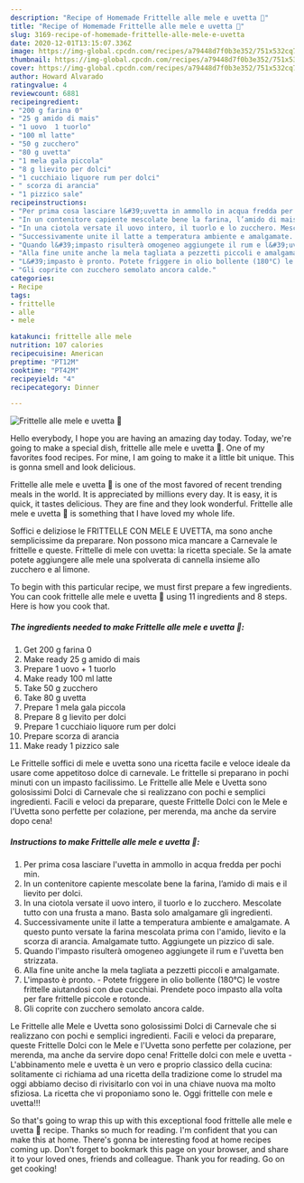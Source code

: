 ```yaml
---
description: "Recipe of Homemade Frittelle alle mele e uvetta 🎉"
title: "Recipe of Homemade Frittelle alle mele e uvetta 🎉"
slug: 3169-recipe-of-homemade-frittelle-alle-mele-e-uvetta
date: 2020-12-01T13:15:07.336Z
image: https://img-global.cpcdn.com/recipes/a79448d7f0b3e352/751x532cq70/frittelle-alle-mele-e-uvetta-🎉-recipe-main-photo.jpg
thumbnail: https://img-global.cpcdn.com/recipes/a79448d7f0b3e352/751x532cq70/frittelle-alle-mele-e-uvetta-🎉-recipe-main-photo.jpg
cover: https://img-global.cpcdn.com/recipes/a79448d7f0b3e352/751x532cq70/frittelle-alle-mele-e-uvetta-🎉-recipe-main-photo.jpg
author: Howard Alvarado
ratingvalue: 4
reviewcount: 6881
recipeingredient:
- "200 g farina 0"
- "25 g amido di mais"
- "1 uovo  1 tuorlo"
- "100 ml latte"
- "50 g zucchero"
- "80 g uvetta"
- "1 mela gala piccola"
- "8 g lievito per dolci"
- "1 cucchiaio liquore rum per dolci"
- " scorza di arancia"
- "1 pizzico sale"
recipeinstructions:
- "Per prima cosa lasciare l&#39;uvetta in ammollo in acqua fredda per pochi min."
- "In un contenitore capiente mescolate bene la farina, l’amido di mais e il lievito per dolci."
- "In una ciotola versate il uovo intero, il tuorlo e lo zucchero. Mescolate tutto con una frusta a mano. Basta solo amalgamare gli ingredienti."
- "Successivamente unite il latte a temperatura ambiente e amalgamate. A questo punto versate la farina mescolata prima con l&#39;amido, lievito e la scorza di arancia. Amalgamate tutto. Aggiungete un pizzico di sale."
- "Quando l&#39;impasto risulterà omogeneo aggiungete il rum e l&#39;uvetta ben strizzata."
- "Alla fine unite anche la mela tagliata a pezzetti piccoli e amalgamate."
- "L&#39;impasto è pronto. Potete friggere in olio bollente (180°C) le vostre frittelle aiutandosi con due cucchiai. Prendete poco impasto alla volta per fare frittelle piccole e rotonde."
- "Gli coprite con zucchero semolato ancora calde."
categories:
- Recipe
tags:
- frittelle
- alle
- mele

katakunci: frittelle alle mele 
nutrition: 107 calories
recipecuisine: American
preptime: "PT12M"
cooktime: "PT42M"
recipeyield: "4"
recipecategory: Dinner

---
```



![Frittelle alle mele e uvetta 🎉](https://img-global.cpcdn.com/recipes/a79448d7f0b3e352/751x532cq70/frittelle-alle-mele-e-uvetta-🎉-recipe-main-photo.jpg)

Hello everybody, I hope you are having an amazing day today. Today, we're going to make a special dish, frittelle alle mele e uvetta 🎉. One of my favorites food recipes. For mine, I am going to make it a little bit unique. This is gonna smell and look delicious.

Frittelle alle mele e uvetta 🎉 is one of the most favored of recent trending meals in the world. It is appreciated by millions every day. It is easy, it is quick, it tastes delicious. They are fine and they look wonderful. Frittelle alle mele e uvetta 🎉 is something that I have loved my whole life.

Soffici e deliziose le FRITTELLE CON MELE E UVETTA, ma sono anche semplicissime da preparare. Non possono mica mancare a Carnevale le frittelle e queste. Frittelle di mele con uvetta: la ricetta speciale. Se la amate potete aggiungere alle mele una spolverata di cannella insieme allo zucchero e al limone.


To begin with this particular recipe, we must first prepare a few ingredients. You can cook frittelle alle mele e uvetta 🎉 using 11 ingredients and 8 steps. Here is how you cook that.

<!--inarticleads1-->

##### The ingredients needed to make Frittelle alle mele e uvetta 🎉:

1. Get 200 g farina 0
1. Make ready 25 g amido di mais
1. Prepare 1 uovo + 1 tuorlo
1. Make ready 100 ml latte
1. Take 50 g zucchero
1. Take 80 g uvetta
1. Prepare 1 mela gala piccola
1. Prepare 8 g lievito per dolci
1. Prepare 1 cucchiaio liquore rum per dolci
1. Prepare  scorza di arancia
1. Make ready 1 pizzico sale


Le Frittelle soffici di mele e uvetta sono una ricetta facile e veloce ideale da usare come appetitoso dolce di carnevale. Le frittelle si preparano in pochi minuti con un impasto facilissimo. Le Frittelle alle Mele e Uvetta sono golosissimi Dolci di Carnevale che si realizzano con pochi e semplici ingredienti. Facili e veloci da preparare, queste Frittelle Dolci con le Mele e l&#39;Uvetta sono perfette per colazione, per merenda, ma anche da servire dopo cena! 

<!--inarticleads2-->

##### Instructions to make Frittelle alle mele e uvetta 🎉:

1. Per prima cosa lasciare l&#39;uvetta in ammollo in acqua fredda per pochi min.
1. In un contenitore capiente mescolate bene la farina, l’amido di mais e il lievito per dolci.
1. In una ciotola versate il uovo intero, il tuorlo e lo zucchero. Mescolate tutto con una frusta a mano. Basta solo amalgamare gli ingredienti.
1. Successivamente unite il latte a temperatura ambiente e amalgamate. A questo punto versate la farina mescolata prima con l&#39;amido, lievito e la scorza di arancia. Amalgamate tutto. Aggiungete un pizzico di sale.
1. Quando l&#39;impasto risulterà omogeneo aggiungete il rum e l&#39;uvetta ben strizzata.
1. Alla fine unite anche la mela tagliata a pezzetti piccoli e amalgamate.
1. L&#39;impasto è pronto. - Potete friggere in olio bollente (180°C) le vostre frittelle aiutandosi con due cucchiai. Prendete poco impasto alla volta per fare frittelle piccole e rotonde.
1. Gli coprite con zucchero semolato ancora calde.


Le Frittelle alle Mele e Uvetta sono golosissimi Dolci di Carnevale che si realizzano con pochi e semplici ingredienti. Facili e veloci da preparare, queste Frittelle Dolci con le Mele e l&#39;Uvetta sono perfette per colazione, per merenda, ma anche da servire dopo cena! Frittelle dolci con mele e uvetta - L&#39;abbinamento mele e uvetta è un vero e proprio classico della cucina: solitamente ci richiama ad una ricetta della tradizione come lo strudel ma oggi abbiamo deciso di rivisitarlo con voi in una chiave nuova ma molto sfiziosa. La ricetta che vi proponiamo sono le. Oggi frittelle con mele e uvetta!!! 

So that's going to wrap this up with this exceptional food frittelle alle mele e uvetta 🎉 recipe. Thanks so much for reading. I'm confident that you can make this at home. There's gonna be interesting food at home recipes coming up. Don't forget to bookmark this page on your browser, and share it to your loved ones, friends and colleague. Thank you for reading. Go on get cooking!
